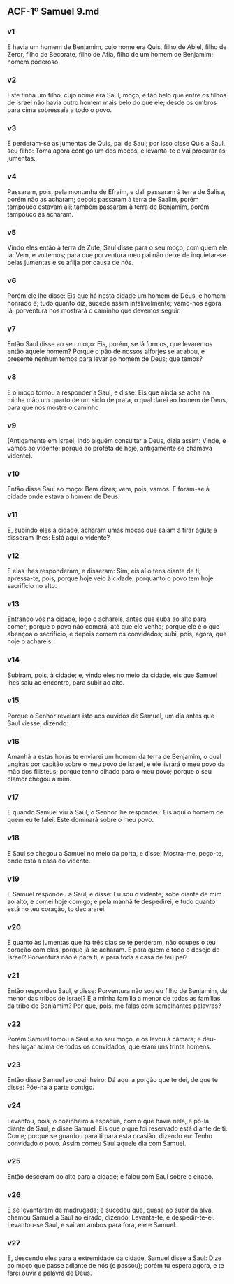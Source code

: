 ## ACF-1º Samuel 9.md
### v1
 E havia um homem de Benjamim, cujo nome era Quis, filho de Abiel, filho de Zeror, filho de Becorate, filho de Afia, filho de um homem de Benjamim; homem poderoso.
### v2
 Este tinha um filho, cujo nome era Saul, moço, e tão belo que entre os filhos de Israel não havia outro homem mais belo do que ele; desde os ombros para cima sobressaía a todo o povo.
### v3
 E perderam-se as jumentas de Quis, pai de Saul; por isso disse Quis a Saul, seu filho: Toma agora contigo um dos moços, e levanta-te e vai procurar as jumentas.
### v4
 Passaram, pois, pela montanha de Efraim, e dali passaram à terra de Salisa, porém não as acharam; depois passaram à terra de Saalim, porém tampouco estavam ali; também passaram à terra de Benjamim, porém tampouco as acharam.
### v5
 Vindo eles então à terra de Zufe, Saul disse para o seu moço, com quem ele ia: Vem, e voltemos; para que porventura meu pai não deixe de inquietar-se pelas jumentas e se aflija por causa de nós.
### v6
 Porém ele lhe disse: Eis que há nesta cidade um homem de Deus, e homem honrado é; tudo quanto diz, sucede assim infalivelmente; vamo-nos agora lá; porventura nos mostrará o caminho que devemos seguir.
### v7
 Então Saul disse ao seu moço: Eis, porém, se lá formos, que levaremos então àquele homem? Porque o pão de nossos alforjes se acabou, e presente nenhum temos para levar ao homem de Deus; que temos?
### v8
 E o moço tornou a responder a Saul, e disse: Eis que ainda se acha na minha mão um quarto de um siclo de prata, o qual darei ao homem de Deus, para que nos mostre o caminho
### v9
 (Antigamente em Israel, indo alguém consultar a Deus, dizia assim: Vinde, e vamos ao vidente; porque ao profeta de hoje, antigamente se chamava vidente).
### v10
 Então disse Saul ao moço: Bem dizes; vem, pois, vamos. E foram-se à cidade onde estava o homem de Deus.
### v11
 E, subindo eles à cidade, acharam umas moças que saíam a tirar água; e disseram-lhes: Está aqui o vidente?
### v12
 E elas lhes responderam, e disseram: Sim, eis aí o tens diante de ti; apressa-te, pois, porque hoje veio à cidade; porquanto o povo tem hoje sacrifício no alto.
### v13
 Entrando vós na cidade, logo o achareis, antes que suba ao alto para comer; porque o povo não comerá, até que ele venha; porque ele é o que abençoa o sacrifício, e depois comem os convidados; subi, pois, agora, que hoje o achareis.
### v14
 Subiram, pois, à cidade; e, vindo eles no meio da cidade, eis que Samuel lhes saiu ao encontro, para subir ao alto.
### v15
 Porque o Senhor revelara isto aos ouvidos de Samuel, um dia antes que Saul viesse, dizendo:
### v16
 Amanhã a estas horas te enviarei um homem da terra de Benjamim, o qual ungirás por capitão sobre o meu povo de Israel, e ele livrará o meu povo da mão dos filisteus; porque tenho olhado para o meu povo; porque o seu clamor chegou a mim.
### v17
 E quando Samuel viu a Saul, o Senhor lhe respondeu: Eis aqui o homem de quem eu te falei. Este dominará sobre o meu povo.
### v18
 E Saul se chegou a Samuel no meio da porta, e disse: Mostra-me, peço-te, onde está a casa do vidente.
### v19
 E Samuel respondeu a Saul, e disse: Eu sou o vidente; sobe diante de mim ao alto, e comei hoje comigo; e pela manhã te despedirei, e tudo quanto está no teu coração, to declararei.
### v20
 E quanto às jumentas que há três dias se te perderam, não ocupes o teu coração com elas, porque já se acharam. E para quem é todo o desejo de Israel? Porventura não é para ti, e para toda a casa de teu pai?
### v21
 Então respondeu Saul, e disse: Porventura não sou eu filho de Benjamim, da menor das tribos de Israel? E a minha família a menor de todas as famílias da tribo de Benjamim? Por que, pois, me falas com semelhantes palavras?
### v22
 Porém Samuel tomou a Saul e ao seu moço, e os levou à câmara; e deu-lhes lugar acima de todos os convidados, que eram uns trinta homens.
### v23
 Então disse Samuel ao cozinheiro: Dá aqui a porção que te dei, de que te disse: Põe-na à parte contigo.
### v24
 Levantou, pois, o cozinheiro a espádua, com o que havia nela, e pô-la diante de Saul; e disse Samuel: Eis que o que foi reservado está diante de ti. Come; porque se guardou para ti para esta ocasião, dizendo eu: Tenho convidado o povo. Assim comeu Saul aquele dia com Samuel.
### v25
 Então desceram do alto para a cidade; e falou com Saul sobre o eirado.
### v26
 E se levantaram de madrugada; e sucedeu que, quase ao subir da alva, chamou Samuel a Saul ao eirado, dizendo: Levanta-te, e despedir-te-ei. Levantou-se Saul, e saíram ambos para fora, ele e Samuel.
### v27
 E, descendo eles para a extremidade da cidade, Samuel disse a Saul: Dize ao moço que passe adiante de nós (e passou); porém tu espera agora, e te farei ouvir a palavra de Deus.
